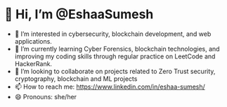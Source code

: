 # 👋 Hi, I’m @EshaaSumesh

- 👀 I’m interested in cybersecurity, blockchain development, and web applications.
- 🌱 I’m currently learning Cyber Forensics, blockchain technologies, and improving my coding skills through regular practice on LeetCode and HackerRank.
- 💞️ I’m looking to collaborate on projects related to Zero Trust security, cryptography, blockchain and ML projects 
- 📫 How to reach me: https://www.linkedin.com/in/eshaa-sumesh/
- 😄 Pronouns: she/her
<!---
EshaaSumesh/EshaaSumesh is a ✨ special ✨ repository because its `README.md` (this file) appears on your GitHub profile.
You can click the Preview link to take a look at your changes.
--->
